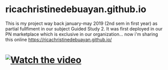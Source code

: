 # ricachristinedebuayan.github.io
This is my project way back january-may 2019 (2nd sem in first year) as partial fullfiment in our subject Guided Study 2.
It was first deployed in our PN marketplace which is exclusive in our organization... now i'm sharing this online
https://ricachristinedebuayan.github.io/
# [![Watch the video](https://i.imgur.com/vKb2F1B.png)](https://youtu.be/sgoq9XA42n4)
